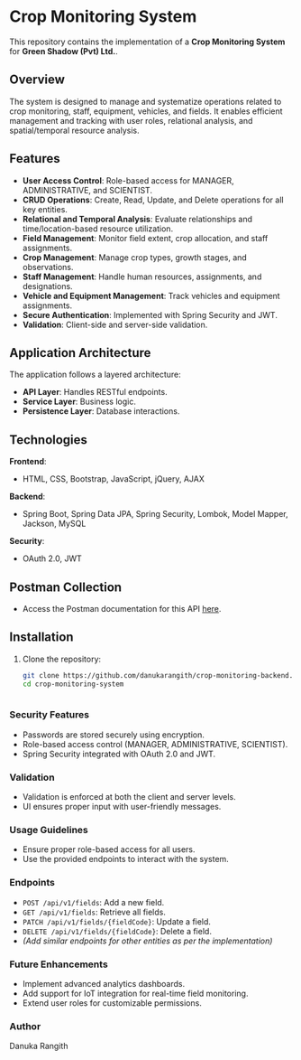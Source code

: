 # Crop Monitoring System

This repository contains the implementation of a **Crop Monitoring System** for **Green Shadow (Pvt) Ltd.**. 

## Overview

The system is designed to manage and systematize operations related to crop monitoring, staff, equipment, vehicles, and fields. It enables efficient management and tracking with user roles, relational analysis, and spatial/temporal resource analysis.

## Features

- **User Access Control**: Role-based access for MANAGER, ADMINISTRATIVE, and SCIENTIST.
- **CRUD Operations**: Create, Read, Update, and Delete operations for all key entities.
- **Relational and Temporal Analysis**: Evaluate relationships and time/location-based resource utilization.
- **Field Management**: Monitor field extent, crop allocation, and staff assignments.
- **Crop Management**: Manage crop types, growth stages, and observations.
- **Staff Management**: Handle human resources, assignments, and designations.
- **Vehicle and Equipment Management**: Track vehicles and equipment assignments.
- **Secure Authentication**: Implemented with Spring Security and JWT.
- **Validation**: Client-side and server-side validation.



## Application Architecture

The application follows a layered architecture:
- **API Layer**: Handles RESTful endpoints.
- **Service Layer**: Business logic.
- **Persistence Layer**: Database interactions.

## Technologies

**Frontend**:
- HTML, CSS, Bootstrap, JavaScript, jQuery, AJAX

**Backend**:
- Spring Boot, Spring Data JPA, Spring Security, Lombok, Model Mapper, Jackson, MySQL

**Security**:
- OAuth 2.0, JWT

## Postman Collection
- Access the Postman documentation for this API [here](https://documenter.getpostman.com/view/36300872/2sAYBbco3u).




## Installation

1. Clone the repository:
   ```bash
   git clone https://github.com/danukarangith/crop-monitoring-backend.git
   cd crop-monitoring-system



  ### Security Features
- Passwords are stored securely using encryption.
- Role-based access control (MANAGER, ADMINISTRATIVE, SCIENTIST).
- Spring Security integrated with OAuth 2.0 and JWT.

### Validation
- Validation is enforced at both the client and server levels.
- UI ensures proper input with user-friendly messages.

### Usage Guidelines
- Ensure proper role-based access for all users.
- Use the provided endpoints to interact with the system.

### Endpoints
- `POST /api/v1/fields`: Add a new field.
- `GET /api/v1/fields`: Retrieve all fields.
- `PATCH /api/v1/fields/{fieldCode}`: Update a field.
- `DELETE /api/v1/fields/{fieldCode}`: Delete a field.
- *(Add similar endpoints for other entities as per the implementation)*

### Future Enhancements
- Implement advanced analytics dashboards.
- Add support for IoT integration for real-time field monitoring.
- Extend user roles for customizable permissions.

### Author
Danuka Rangith
 

